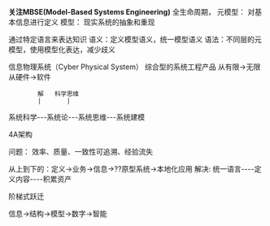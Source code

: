 **关注MBSE(Model-Based Systems Engineering)**
全生命周期，
元模型： 对基本信息进行定义
模型： 现实系统的抽象和重现

通过特定语言来表达知识
语义：定义模型语义，统一模型语义
语法：不同层的元模型，使用模型化表达，减少歧义

信息物理系统（Cyber Physical System）
综合型的系统工程产品
从有限->无限
从硬件->软件

            解   科学思维
            |       |
系统科学---系统论---系统思维---系统建模

4A架构

问题：
效率、质量、一致性可追溯、经验流失

从上到下的：定义->业务->信息->??原型系统->本地化应用
解决: 统一语言----定义内容----积累资产

阶梯式跃迁

信息->结构->模型->数字->智能